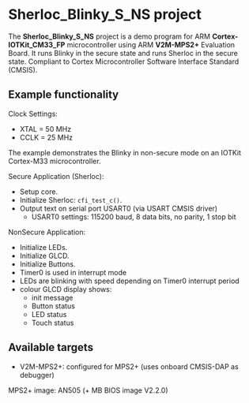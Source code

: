 # Sherloc_Blinky_S_NS project

The **Sherloc_Blinky_S_NS** project is a demo program for
ARM **Cortex-IOTKit_CM33_FP** microcontroller using ARM **V2M-MPS2+** Evaluation Board.
It runs Blinky in the secure state and runs Sherloc in the secure state.
Compliant to Cortex Microcontroller Software Interface Standard (CMSIS).

## Example functionality

Clock Settings:

- XTAL = 50 MHz
- CCLK = 25 MHz

The example demonstrates the Blinky in non-secure mode
on an IOTKit Cortex-M33 microcontroller.

Secure Application (Sherloc):

- Setup core.
- Initialize Sherloc: `cfi_test_c()`.
- Output text on serial port USART0 (via USART CMSIS driver)
  - USART0 settings: 115200 baud, 8 data bits, no parity, 1 stop bit

NonSecure Application:

- Initialize LEDs.
- Initialize GLCD.
- Initialize Buttons.
- Timer0 is used in interrupt mode
- LEDs are blinking with speed depending on Timer0 interrupt period
- colour GLCD display shows:
  - init message
  - Button status
  - LED status
  - Touch status

## Available targets

- V2M-MPS2+: configured for MPS2+ (uses onboard CMSIS-DAP as debugger)

MPS2+ image: AN505 (+ MB BIOS image V2.2.0)
